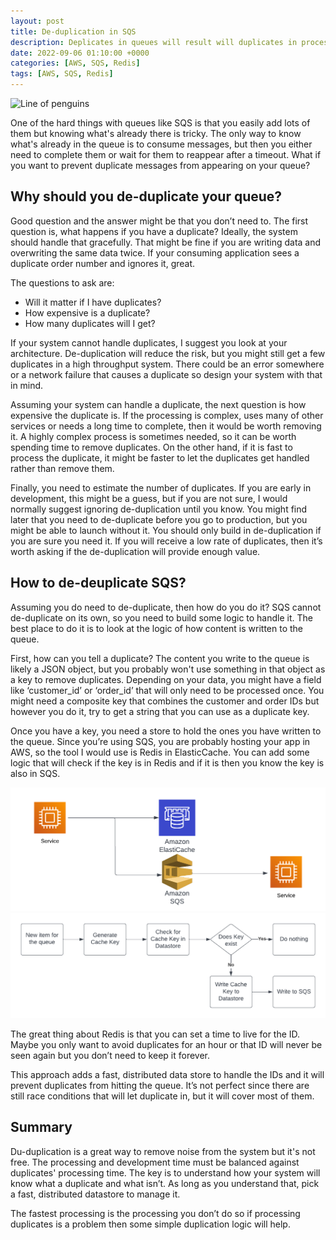 ```yaml
---
layout: post
title: De-duplication in SQS
description: Deplicates in queues will result will duplicates in processing. If you want avoid that you need to de-duplicate the content of the queue
date: 2022-09-06 01:10:00 +0000
categories: [AWS, SQS, Redis]
tags: [AWS, SQS, Redis]
---
```


![Line of penguins](/assets/img/dedup-sqs/penguins.jpg)

One of the hard things with queues like SQS is that you easily add lots of them but knowing what's already there is tricky. The only way to know what's already in the queue is to consume messages, but then you either need to complete them or wait for them to reappear after a timeout. What if you want to prevent duplicate messages from appearing on your queue?

## Why should you de-duplicate your queue?

Good question and the answer might be that you don’t need to. The first question is, what happens if you have a duplicate? Ideally, the system should handle that gracefully. That might be fine if you are writing data and overwriting the same data twice. If your consuming application sees a duplicate order number and ignores it, great. 

The questions to ask are:
* Will it matter if I have duplicates?
* How expensive is a duplicate?
* How many duplicates will I get?

If your system cannot handle duplicates, I suggest you look at your architecture. De-duplication will reduce the risk, but you might still get a few duplicates in a high throughput system. There could be an error somewhere or a network failure that causes a duplicate so design your system with that in mind. 

Assuming your system can handle a duplicate, the next question is how expensive the duplicate is. If the processing is complex, uses many of other services or needs a long time to complete, then it would be worth removing it. A highly complex process is sometimes needed, so it can be worth spending time to remove duplicates. On the other hand, if it is fast to process the duplicate, it might be faster to let the duplicates get handled rather than remove them.

Finally, you need to estimate the number of duplicates. If you are early in development, this might be a guess, but if you are not sure, I would normally suggest ignoring de-duplication until you know. You might find later that you need to de-duplicate before you go to production, but you might be able to launch without it. You should only build in de-duplication if you are sure you need it. If you will receive a low rate of duplicates, then it’s worth asking if the de-duplication will provide enough value.

## How to de-deuplicate SQS?

Assuming you do need to de-duplicate, then how do you do it? SQS cannot de-duplicate on its own, so you need to build some logic to handle it. The best place to do it is to look at the logic of how content is written to the queue.

First, how can you tell a duplicate? The content you write to the queue is likely a JSON object, but you probably won't use something in that object as a key to remove duplicates. Depending on your data, you might have a field like ‘customer_id’ or ‘order_id’ that will only need to be processed once. You might need a composite key that combines the customer and order IDs but however you do it, try to get a string that you can use as a duplicate key.

Once you have a key, you need a store to hold the ones you have written to the queue. Since you’re using SQS, you are probably hosting your app in AWS, so the tool I would use is Redis in ElasticCache. You can add some logic that will check if the key is in Redis and if it is then you know the key is also in SQS.

![AWS Diagram](/assets/img/dedup-sqs/architecture.png)
![logic diagram](/assets/img/dedup-sqs/process.png)

The great thing about Redis is that you can set a time to live for the ID. Maybe you only want to avoid duplicates for an hour or that ID will never be seen again but you don’t need to keep it forever.

This approach adds a fast, distributed data store to handle the IDs and it will prevent duplicates from hitting the queue. It’s not perfect since there are still race conditions that will let duplicate in, but it will cover most of them. 

## Summary

Du-duplication is a great way to remove noise from the system but it's not free. The processing and development time must be balanced against duplicates' processing time. The key is to understand how your system will know what a duplicate and what isn’t. As long as you understand that, pick a fast, distributed datastore to manage it.

The fastest processing is the processing you don’t do so if processing duplicates is a problem then some simple duplication logic will help.

